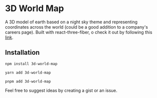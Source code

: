 # 3D World Map

A 3D model of earth based on a night sky theme and representing coordinates across the world (could be a good addition to a company's careers page).
Built with react-three-fiber, o check it out by following this [link](https://3d-world-map-livid.vercel.app).

## Installation

```bash
npm install 3d-world-map

yarn add 3d-world-map

pnpm add 3d-world-map
```

Feel free to suggest ideas by creating a gist or an issue.
